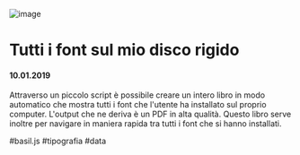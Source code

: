![image](https://github.com/KeremTurkyilmaz/TypeMismatchSketches/blob/master/Tutti%20i%20font%20sul%20mio%20disco%20rigido/image/TuttiIFontSulMioDiscoRigido.jpg)

# Tutti i font sul mio disco rigido

#### 10.01.2019

Attraverso un piccolo script è possibile creare un intero libro in modo automatico che mostra tutti i font che l'utente ha installato sul proprio computer. L'output che ne deriva è un PDF in alta qualità. Questo libro serve inoltre per navigare in maniera rapida tra tutti i font che si hanno installati.

\#basil.js \#tipografia \#data
